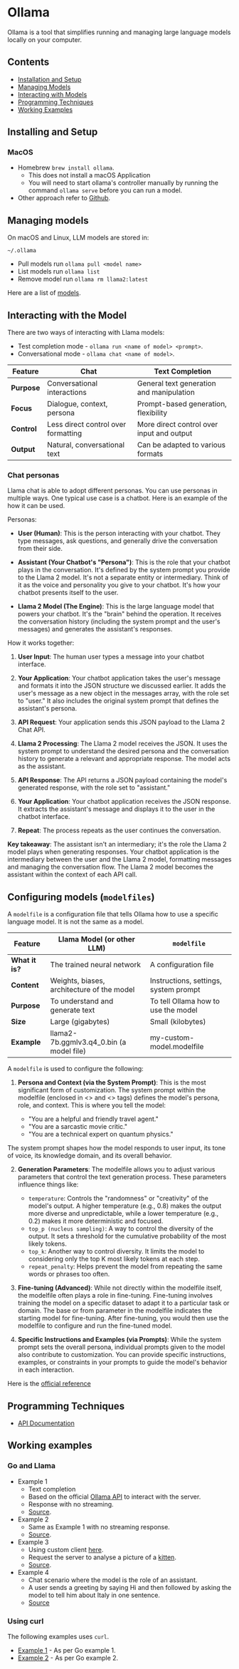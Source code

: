 # Ollama

Ollama is a tool that simplifies running and managing large language models locally on your computer.

## Contents

* [Installation and Setup](#installing-and-setup)
* [Managing Models](#managing-models)
* [Interacting with Models](#interacting-with-the-model)
* [Programming Techniques](#programming-techniques)
* [Working Examples](#working-examples)

## Installing and Setup

### MacOS 

* Homebrew `brew install ollama`.
    * This does not install a macOS Application
    * You will need to start ollama's controller manually by running the command `ollama serve` before you can run a model.
* Other approach refer to [Github](https://github.com/ollama/ollama).

## Managing models

On macOS and Linux, LLM models are stored in:

```
~/.ollama
```

* Pull models run `ollama pull <model name>`
* List models run `ollama list`
* Remove model run `ollama rm llama2:latest`

Here are a list of [models](https://ollama.com/library).

## Interacting with the Model

There are two ways of interacting with Llama models:

* Test completion mode - `ollama run <name of model> <prompt>`.
* Conversational mode - `ollama chat <name of model>`.

| Feature | Chat | Text Completion |
|---|---|---|
| **Purpose** |	Conversational interactions | General text generation and manipulation |
| **Focus** | Dialogue, context, persona | Prompt-based generation, flexibility |
| **Control** |	Less direct control over formatting |	More direct control over input and output |
| **Output** | Natural, conversational text | Can be adapted to various formats |

### Chat personas

Llama chat is able to adopt different personas. You can use personas in multiple ways. One typical use case is a chatbot. Here is an example of the how it can be used.

Personas:

* **User (Human)**: This is the person interacting with your chatbot. They type messages, ask questions, and generally drive the conversation from their side.

* **Assistant (Your Chatbot's "Persona")**:  This is the role that your chatbot plays in the conversation.  It's defined by the system prompt you provide to the Llama 2 model.  It's not a separate entity or intermediary.  Think of it as the voice and personality you give to your chatbot.  It's how your chatbot presents itself to the user.

* **Llama 2 Model (The Engine)**: This is the large language model that powers your chatbot.  It's the "brain" behind the operation.  It receives the conversation history (including the system prompt and the user's messages) and generates the assistant's responses.

How it works together:

1. **User Input**: The human user types a message into your chatbot interface.

2. **Your Application**: Your chatbot application takes the user's message and formats it into the JSON structure we discussed earlier.  It adds the user's message as a new object in the messages array, with the role set to "user."  It also includes the original system prompt that defines the assistant's persona.

3. **API Request**: Your application sends this JSON payload to the Llama 2 Chat API.

4. **Llama 2 Processing**: The Llama 2 model receives the JSON. It uses the system prompt to understand the desired persona and the conversation history to generate a relevant and appropriate response.  The model acts as the assistant.

5. **API Response**: The API returns a JSON payload containing the model's generated response, with the role set to "assistant."

6. **Your Application**: Your chatbot application receives the JSON response. It extracts the assistant's message and displays it to the user in the chatbot interface.

7. **Repeat**: The process repeats as the user continues the conversation.

**Key takeaway**: The assistant isn't an intermediary; it's the role the Llama 2 model plays when generating responses.  Your chatbot application is the intermediary between the user and the Llama 2 model, formatting messages and managing the conversation flow.  The Llama 2 model becomes the assistant within the context of each API call.

## Configuring models (`modelfiles`)

A `modelfile` is a configuration file that tells Ollama how to use a specific language model. It is not the same as a model.

| **Feature** | **Llama Model (or other LLM)** | `modelfile` |
|---|---|---|
| **What it is?** | The trained neural network | A configuration file |
| **Content** |	Weights, biases, architecture of the model | Instructions, settings, system prompt |
| **Purpose** | To understand and generate text | To tell Ollama how to use the model |
| **Size** | Large (gigabytes) | Small (kilobytes) |
| **Example** | llama2-7b.ggmlv3.q4_0.bin (a model file) | my-custom-model.modelfile |

A `modelfile`  is used to configure the following:

1. **Persona and Context (via the System Prompt)**: This is the most significant form of customization.  The system prompt within the modelfile (enclosed in <<SYS>> and <</SYS>> tags) defines the model's persona, role, and context.  This is where you tell the model:

    * "You are a helpful and friendly travel agent."
    * "You are a sarcastic movie critic."
    * "You are a technical expert on quantum physics."

The system prompt shapes how the model responds to user input, its tone of voice, its knowledge domain, and its overall behavior.

2. **Generation Parameters**:  The modelfile allows you to adjust various parameters that control the text generation process.  These parameters influence things like:

    * `temperature`: Controls the "randomness" or "creativity" of the model's output. A higher temperature (e.g., 0.8) makes the output more diverse and unpredictable, while a lower temperature (e.g., 0.2) makes it more deterministic and focused.
    * `top_p (nucleus sampling)`: A way to control the diversity of the output. It sets a threshold for the cumulative probability of the most likely tokens.
    * `top_k`: Another way to control diversity. It limits the model to considering only the top K most likely tokens at each step.
    * `repeat_penalty`: Helps prevent the model from repeating the same words or phrases too often.

3. **Fine-tuning (Advanced)**: While not directly within the modelfile itself, the modelfile often plays a role in fine-tuning.  Fine-tuning involves training the model on a specific dataset to adapt it to a particular task or domain. The base or from parameter in the modelfile indicates the starting model for fine-tuning.  After fine-tuning, you would then use the modelfile to configure and run the fine-tuned model.

4. **Specific Instructions and Examples (via Prompts)**: While the system prompt sets the overall persona, individual prompts given to the model also contribute to customization.  You can provide specific instructions, examples, or constraints in your prompts to guide the model's behavior in each interaction.

Here is the [official reference](https://github.com/ollama/ollama/blob/main/docs/modelfile.md)

## Programming Techniques

* [API Documentation](https://github.com/ollama/ollama/blob/main/docs/api.md)

## Working examples

### Go and Llama

* Example 1
    * Text completion
    * Based on the official [Ollama API](https://github.com/ollama/ollama) to interact with the server.
    * Response with no streaming.
    * [Source](../examples/gollama/ex1/main.go).
* Example 2
    * Same as Example 1 with no streaming response.
    * [Source](../examples/gollama/ex2/main.go).
* Example 3
    * Using custom client [here](../internal/gollama/).
    * Request the server to analyse a picture of a [kitten](../testdata/cat.jpeg).
    * [Source](../examples/gollama/ex3/main.go).
* Example 4
    * Chat scenario where the model is the role of an assistant.
    * A user sends a greeting by saying Hi and then followed by asking the model to tell him about Italy in one sentence.
    * [Source](../examples/gollama/ex4/main.go)

### Using curl

The following examples uses `curl`.

* [Example 1](../examples/curl/ex1.sh) - As per Go example 1.
* [Example 2](../examples/curl/ex2.sh) - As per Go example 2.